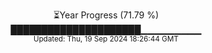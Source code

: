 <p align="center">
⏳Year Progress (71.79 %) <br>
█████████████████████▁▁▁▁▁▁▁▁▁ <br>
<sub>Updated: Thu, 19 Sep 2024 18:26:44 GMT</sub>
</p>

